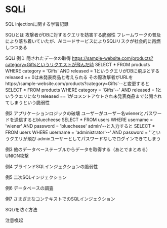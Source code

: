 # SQLi
SQL injectionに関する学習記録

SQLiとは
攻撃者がDBに対するクエリを妨害する脆弱性
フレームワークの普及により落ち着いていたが、AIコードサービスによりSQLiリスクが社会的に再燃しつつある


SQLi
例１ 隠されたデータの取得
https://sample-website.com/products?category=Giftsというリクエストが飛んだ時
SELECT * FROM products WHERE category = 'Gifts' AND released = 1というクエリがDBに飛ぶとする released == 0は未発表商品と考えられる
その際攻撃者がURLをhttps://sample-website.com/products?category=Gifts'--と変更すると
SELECT * FROM products WHERE category = 'Gifts'--' AND released = 1というクエリになりreleased == 1がコメントアウトされ未発表商品まで公開されてしまうという脆弱性

例2  アプリケーションロジックの破壊
ユーザーがユーザー名wienerとパスワードを送信するとbluecheese
SELECT * FROM users WHERE username = 'wiener' AND password = 'bluecheese'
admin'--と入力すると
SELECT * FROM users WHERE username = 'administrator'--' AND password = ''というクエリが飛び
adminユーザーとしてパスワードなしでログインできてしまう

例3  他のデータベーステーブルからデータを取得する（あとでまとめる）
UNION攻撃

例4  ブラインドSQLインジェクションの脆弱性

例5  二次SQLインジェクション

例6  データベースの調査

例7  さまざまなコンテキストでのSQLインジェクション



SQLiを防ぐ方法



注意喚起
